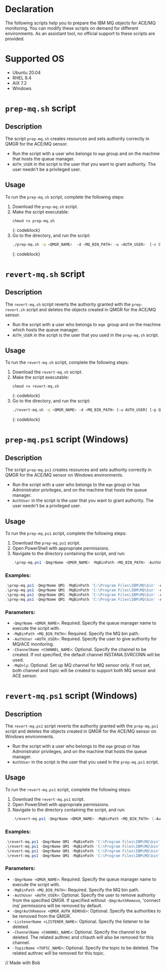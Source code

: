 # Declaration

The following scripts help you to prepare the IBM MQ objects for ACE/MQ monitoring. You can modify these scripts on demand for different environments. As an assistant tool, no official support to these scripts are provided.

# Supported OS

- Ubuntu 20.04
- RHEL 9.4
- AIX 7.2 
- Windows

# `prep-mq.sh` script

## Description
 
The script `prep-mq.sh` creates resources and sets authority correctly in QMGR for the ACE/MQ sensor. 
* Run the script with a user who belongs to `mqm` group and on the machine that hosts the queue manager.
* `AUTH_USER` in the script is the user that you want to grant authority. The user needn't be a privileged user.
 
## Usage

To run the `prep-mq.sh` script, complete the following steps:

1. Download the `prep-mq.sh` script. 
2. Make the script executable:
    ```
    chmod +x prep-mq.sh
    ```
    {: codeblock}
3. Go to the directory, and run the script:
    ```sh
    ./prep-mq.sh -q <QMGR_NAME>  -d <MQ_BIN_PATH> -u <AUTH_USER>  [-c CHANNEL_NAME] [-m]
    ```
    {: codeblock}
    
# `revert-mq.sh` script

## Description

The `revert-mq.sh` script reverts the authority granted with the `prep-revert.sh` script and deletes the objects created in QMGR for the ACE/MQ sensor. 
* Run the script with a user who belongs to `mqm `group and on the machine which hosts the queue manager.
* `AUTH_USER` in the script is the user that you used in the `prep-mq.sh` script.
 
## Usage

To run the `revert-mq.sh` script, complete the following steps:

1. Download the `revert-mq.sh` script.
2. Make the script executable:
    ```
    chmod +x revert-mq.sh
    ```
    {: codeblock}
3. Go to the directory, and run the script:
    ```sh
    ./revert-mq.sh -q <QMGR_NAME> -d <MQ_BIN_PATH> [-u AUTH_USER] [-p QMGR_AUTH_REMOVE] [-l LISTENER_NAME]  [-c CHANNEL_NAME]  [-t TOPIC_NAME]
    ```
    {: codeblock}

# `prep-mq.ps1` script (Windows)

## Description

The script `prep-mq.ps1` creates resources and sets authority correctly in QMGR for the ACE/MQ sensor on Windows environments.
* Run the script with a user who belongs to the `mqm` group or has Administrator privileges, and on the machine that hosts the queue manager.
* `AuthUser` in the script is the user that you want to grant authority. The user needn't be a privileged user.

## Usage

To run the `prep-mq.ps1` script, complete the following steps:

1. Download the `prep-mq.ps1` script.
2. Open PowerShell with appropriate permissions.
3. Navigate to the directory containing the script, and run:
    ```powershell
    .\prep-mq.ps1 -QmgrName <QMGR_NAME> -MqBinPath <MQ_BIN_PATH> -AuthUser <AUTH_USER> [-ChannelName <CHANNEL_NAME>] [-MqOnly]
    ```

### Examples:
```powershell
.\prep-mq.ps1 -QmgrName QM1 -MqBinPath 'C:\Program Files\IBM\MQ\bin' -AuthUser Administrator -ChannelName INSTANA.SVRCONN -MqOnly
.\prep-mq.ps1 -QmgrName QM1 -MqBinPath 'C:\Program Files\IBM\MQ\bin' -AuthUser Administrator -MqOnly
.\prep-mq.ps1 -QmgrName QM1 -MqBinPath 'C:\Program Files\IBM\MQ\bin' -AuthUser Administrator -ChannelName INSTANA.SVRCONN
.\prep-mq.ps1 -QmgrName QM1 -MqBinPath 'C:\Program Files\IBM\MQ\bin' -AuthUser Administrator
```

### Parameters:
- `-QmgrName <QMGR_NAME>`: Required. Specify the queue manager name to execute the script with.
- `-MqBinPath <MQ_BIN_PATH>`: Required. Specify the MQ bin path.
- `-AuthUser <AUTH_USER>`: Required. Specify the user to give authority for MQ/ACE monitoring.
- `-ChannelName <CHANNEL_NAME>`: Optional. Specify the channel to be created. If not specified, the default channel INSTANA.SVRCONN will be used.
- `-MqOnly`: Optional. Set up MQ channel for MQ sensor only. If not set, both channel and topic will be created to support both MQ sensor and ACE sensor.

# `revert-mq.ps1` script (Windows)

## Description

The `revert-mq.ps1` script reverts the authority granted with the `prep-mq.ps1` script and deletes the objects created in QMGR for the ACE/MQ sensor on Windows environments.
* Run the script with a user who belongs to the `mqm` group or has Administrator privileges, and on the machine that hosts the queue manager.
* `AuthUser` in the script is the user that you used in the `prep-mq.ps1` script.

## Usage

To run the `revert-mq.ps1` script, complete the following steps:

1. Download the `revert-mq.ps1` script.
2. Open PowerShell with appropriate permissions.
3. Navigate to the directory containing the script, and run:
    ```powershell
    .\revert-mq.ps1 -QmgrName <QMGR_NAME> -MqBinPath <MQ_BIN_PATH> [-AuthUser <AUTH_USER>] [-QmgrAuthRemove <QMGR_AUTH_REMOVE>] [-ListenerName <LISTENER_NAME>] [-ChannelName <CHANNEL_NAME>] [-TopicName <TOPIC_NAME>]
    ```

### Examples:
```powershell
.\revert-mq.ps1 -QmgrName QM1 -MqBinPath 'C:\Program Files\IBM\MQ\bin' -AuthUser Administrator -ListenerName INSTANA.LST -ChannelName INSTANA.SVRCONN -TopicName INSTANA.ACE.BROKER.TOPIC
.\revert-mq.ps1 -QmgrName QM1 -MqBinPath 'C:\Program Files\IBM\MQ\bin' -AuthUser Administrator -QmgrAuthRemove 'connect' -ChannelName INSTANA.SVRCONN -TopicName INSTANA.ACE.BROKER.TOPIC
.\revert-mq.ps1 -QmgrName QM1 -MqBinPath 'C:\Program Files\IBM\MQ\bin' -AuthUser Administrator -QmgrAuthRemove 'connect inq' -ListenerName INSTANA.LST -ChannelName INSTANA.SVRCONN
.\revert-mq.ps1 -QmgrName QM1 -MqBinPath 'C:\Program Files\IBM\MQ\bin' -ChannelName INSTANA.SVRCONN
```

### Parameters:
- `-QmgrName <QMGR_NAME>`: Required. Specify the queue manager name to execute the script with.
- `-MqBinPath <MQ_BIN_PATH>`: Required. Specify the MQ bin path.
- `-AuthUser <AUTH_USER>`: Optional. Specify the user to remove authority from the specified QMGR. If specified without `-QmgrAuthRemove`, 'connect inq' permissions will be removed by default.
- `-QmgrAuthRemove <QMGR_AUTH_REMOVE>`: Optional. Specify the authorities to be removed from the QMGR.
- `-ListenerName <LISTENER_NAME>`: Optional. Specify the listener to be deleted.
- `-ChannelName <CHANNEL_NAME>`: Optional. Specify the channel to be deleted. The related authrec and chlauth will also be removed for this channel.
- `-TopicName <TOPIC_NAME>`: Optional. Specify the topic to be deleted. The related authrec will be removed for this topic.

// Made with Bob

